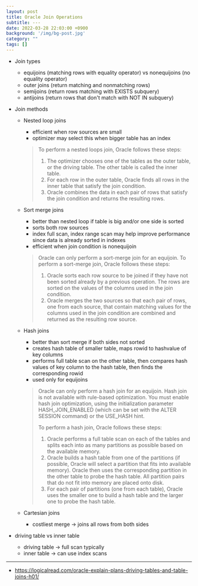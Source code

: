 ```yaml
---
layout: post
title: Oracle Join Operations
subtitle: ---
date: 2022-03-28 22:03:00 +0900
background: '/img/bg-post.jpg'
category: ""
tags: []
---
```


* Join types
    * equijoins (matching rows with equality operator) vs nonequijoins (no equality operator)
    * outer joins (return matching and nonmatching rows)
    * semijoins (return rows matching with EXISTS subquery)
    * antijoins (return rows that don't match with NOT IN subquery)
    
* Join methods
    * Nested loop joins
        * efficient when row sources are small
        * optimizer may select this when bigger table has an index
        > To perform a nested loops join, Oracle follows these steps:
        > 1. The optimizer chooses one of the tables as the outer table, or the driving table. The other table is called the inner table.
        > 2. For each row in the outer table, Oracle finds all rows in the inner table that satisfy the join condition.
        > 3. Oracle combines the data in each pair of rows that satisfy the join condition and returns the resulting rows.

    * Sort merge joins
        * better than nested loop if table is big and/or one side is sorted
        * sorts both row sources
        * index full scan, index range scan may help improve performance since data is already sorted in indexes
        * efficient when join condition is nonequijoin
        > Oracle can only perform a sort-merge join for an equijoin. To perform a sort-merge join, Oracle follows these steps:
        > 1. Oracle sorts each row source to be joined if they have not been sorted already by a previous operation. The rows are sorted on the values of the columns used in the join condition.
        > 2. Oracle merges the two sources so that each pair of rows, one from each source, that contain matching values for the columns used in the join condition are combined and returned as the resulting row source.

    * Hash joins
        * better than sort merge if both sides not sorted
        * creates hash table of smaller table, maps rowid to hashvalue of key columns
        * performs full table scan on the other table, then compares hash values of key column to the hash table, then finds the corresponding rowid
        * used only for equijoins
        > Oracle can only perform a hash join for an equijoin. Hash join is not available with rule-based optimization. You must enable hash join optimization, using the initialization parameter HASH_JOIN_ENABLED (which can be set with the ALTER SESSION command) or the USE_HASH hint.
        >
        > To perform a hash join, Oracle follows these steps:
        >
        > 1. Oracle performs a full table scan on each of the tables and splits each into as many partitions as possible based on the available memory.
        > 2. Oracle builds a hash table from one of the partitions (if possible, Oracle will select a partition that fits into available memory). Oracle then uses the corresponding partition in the other table to probe the hash table. All partition pairs that do not fit into memory are placed onto disk.
        > 3. For each pair of partitions (one from each table), Oracle uses the smaller one to build a hash table and the larger one to probe the hash table.
    * Cartesian joins
        * costliest merge -> joins all rows from both sides
* driving table vs inner table
    * driving table -> full scan typically
    * inner table -> can use index scans
---
* https://logicalread.com/oracle-explain-plans-driving-tables-and-table-joins-h01/
